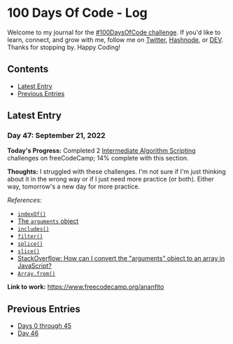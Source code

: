 # 100 Days Of Code - Log
Welcome to my journal for the [#100DaysOfCode challenge](https://www.100daysofcode.com/). If you'd like to learn, connect, and grow with me, follow me on [Twitter](https://twitter.com/wordsbyfifi/), [Hashnode](https://ananfito.hashnode.dev/), or [DEV](https://dev.to/ananfito). Thanks for stopping by. Happy Coding!

## Contents

- [Latest Entry](#latest-entry)
- [Previous Entries](#previous-entries)

## Latest Entry

### Day 47: September 21, 2022

**Today's Progress:** Completed 2 [Intermediate Algorithm Scripting](https://www.freecodecamp.org/learn/javascript-algorithms-and-data-structures/#intermediate-algorithm-scripting) challenges on freeCodeCamp; 14% complete with this section.

**Thoughts:** I struggled with these challenges. I'm not sure if I'm just thinking about it in the wrong way or if I just need more practice (or both). Either way, tomorrow's a new day for more practice.

*References:*

- [`indexOf()`](https://developer.mozilla.org/en-US/docs/Web/JavaScript/Reference/Global_Objects/Array/indexOf)
- [The `arguments` object](https://developer.mozilla.org/en-US/docs/Web/JavaScript/Reference/Functions/arguments)
- [`includes()`](https://developer.mozilla.org/en-US/docs/Web/JavaScript/Reference/Global_Objects/Array/includes)
- [`filter()`](https://developer.mozilla.org/en-US/docs/Web/JavaScript/Reference/Global_Objects/Array/filter)
- [`splice()`](https://developer.mozilla.org/en-US/docs/Web/JavaScript/Reference/Global_Objects/Array/splice)
- [`slice()`](https://developer.mozilla.org/en-US/docs/Web/JavaScript/Reference/Global_Objects/Array/slice)
- [StackOverflow: How can I convert the "arguments" object to an array in JavaScript?](https://stackoverflow.com/questions/960866/how-can-i-convert-the-arguments-object-to-an-array-in-javascript)
- [`Array.from()`](https://developer.mozilla.org/en-US/docs/Web/JavaScript/Reference/Global_Objects/Array/from)

**Link to work:** https://www.freecodecamp.org/ananfito

## Previous Entries

- [Days 0 through 45](./days0-45.md)
- [Day 46](./day46.dm)
